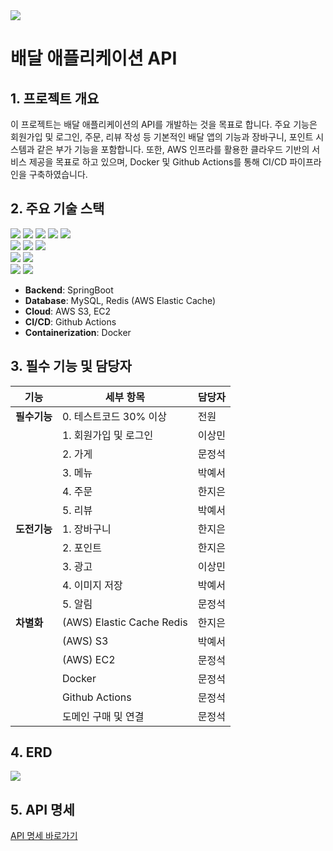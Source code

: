 <img src = "https://github.com/user-attachments/assets/9a43cb63-08cb-4751-8024-ba35b7df96fc">

# 배달 애플리케이션 API

## 1. 프로젝트 개요

이 프로젝트는 배달 애플리케이션의 API를 개발하는 것을 목표로 합니다. 주요 기능은 회원가입 및 로그인, 주문, 리뷰 작성 등 기본적인 배달 앱의 기능과 장바구니, 포인트 시스템과 같은 부가 기능을 포함합니다. 또한, AWS 인프라를 활용한 클라우드 기반의 서비스 제공을 목표로 하고 있으며, Docker 및 Github Actions를 통해 CI/CD 파이프라인을 구축하였습니다.

## 2. 주요 기술 스택
<img src="https://img.shields.io/badge/java-007396?style=for-the-badge&logo=java&logoColor=white"> <img src="https://img.shields.io/badge/spring-%236DB33F.svg?style=for-the-badge&logo=spring&logoColor=white">
<img src="https://img.shields.io/badge/mysql-4479A1.svg?style=for-the-badge&logo=mysql&logoColor=white"> <img src="https://img.shields.io/badge/redis-%23DD0031.svg?style=for-the-badge&logo=redis&logoColor=white"> 
<img src="https://img.shields.io/badge/RDS-527FFF?style=for-the-badge&logo=amazonrds&logoColor=white"> <br> <img src="https://img.shields.io/badge/elasticache-C925D1?style=for-the-badge&logo=amazonelasticache&logoColor=white">
<img src="https://img.shields.io/badge/githubactions-2088FF?style=for-the-badge&logo=githubactions&logoColor=white"> <img src="https://img.shields.io/badge/docker-2496ED?style=for-the-badge&logo=docker&logoColor=white"> <br>
<img src="https://img.shields.io/badge/amazons3-569A31?style=for-the-badge&logo=amazons3&logoColor=white"> <img src="https://img.shields.io/badge/amazonec2-FF9900?style=for-the-badge&logo=amazonec2&logoColor=white"> <br>
<img src="https://img.shields.io/badge/slack-4A154B?style=for-the-badge&logo=slack&logoColor=white"> <img src="https://img.shields.io/badge/notion-000000?style=for-the-badge&logo=notion&logoColor=white">


- **Backend**: SpringBoot
- **Database**: MySQL, Redis (AWS Elastic Cache)
- **Cloud**: AWS S3, EC2
- **CI/CD**: Github Actions
- **Containerization**: Docker

## 3. 필수 기능 및 담당자
| 기능 | 세부 항목 | 담당자 |
| --- | --- | --- |
| **필수기능** | 0. 테스트코드 30% 이상 | 전원 |
| | 1. 회원가입 및 로그인 | 이상민 |
| | 2. 가게 | 문정석 |
| | 3. 메뉴 | 박예서 |
| | 4. 주문 | 한지은 |
| | 5. 리뷰 | 박예서 |
| **도전기능** | 1. 장바구니 | 한지은 |
| | 2. 포인트 | 한지은 |
| | 3. 광고 | 이상민 |
| | 4. 이미지 저장 | 박예서 |
| | 5. 알림 | 문정석 |
| **차별화** | (AWS) Elastic Cache Redis | 한지은 |
| | (AWS) S3 | 박예서 |
| | (AWS) EC2 | 문정석 |
| | Docker | 문정석 |
| | Github Actions | 문정석 |
| | 도메인 구매 및 연결 | 문정석 |

## 4. ERD
<img src="https://teamsparta.notion.site/image/https%3A%2F%2Fprod-files-secure.s3.us-west-2.amazonaws.com%2F83c75a39-3aba-4ba4-a792-7aefe4b07895%2Fb21d2220-b15f-44b1-9b81-4d874f7faca3%2Fimage.png?table=block&id=fe8d625c-9ccb-4f4f-a36c-7a58d790f14a&spaceId=83c75a39-3aba-4ba4-a792-7aefe4b07895&width=2000&userId=&cache=v2">

## 5. API 명세
[API 명세 바로가기](https://teamsparta.notion.site/1dc232604f6a4238850efab3272da8ca?v=b67e9b089f934b6fb0a8701b95d7ce54&pvs=4)
